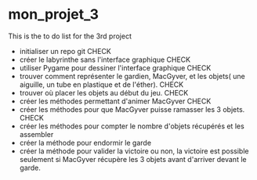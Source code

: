 # mon_projet_3

This is the to do list for the 3rd project

- initialiser un repo git    CHECK
- créer le labyrinthe sans l'interface graphique	CHECK
- utiliser Pygame pour dessiner l'interface graphique	CHECK
- trouver comment représenter le gardien, MacGyver, et les objets( une aiguille, un tube en plastique et de l'éther). CHECK
- trouver où placer les objets au début du jeu. CHECK
- créer les méthodes permettant d'animer MacGyver	CHECK
- créer les méthodes pour que MacGyver puisse ramasser les 3 objets. CHECK
- créer les méthodes pour compter le nombre d'objets récupérés et les assembler
- créer la méthode pour endormir le garde
- créer la méthode pour valider la victoire ou non, la victoire est possible seulement si MacGyver récupère les 3 objets avant d'arriver devant le garde.
